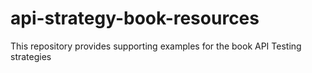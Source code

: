 # api-strategy-book-resources
This repository provides supporting examples for the book API Testing strategies
